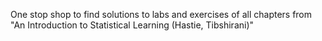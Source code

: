 One stop shop to find solutions to labs and exercises of all chapters from "An Introduction to Statistical Learning (Hastie, Tibshirani)"
